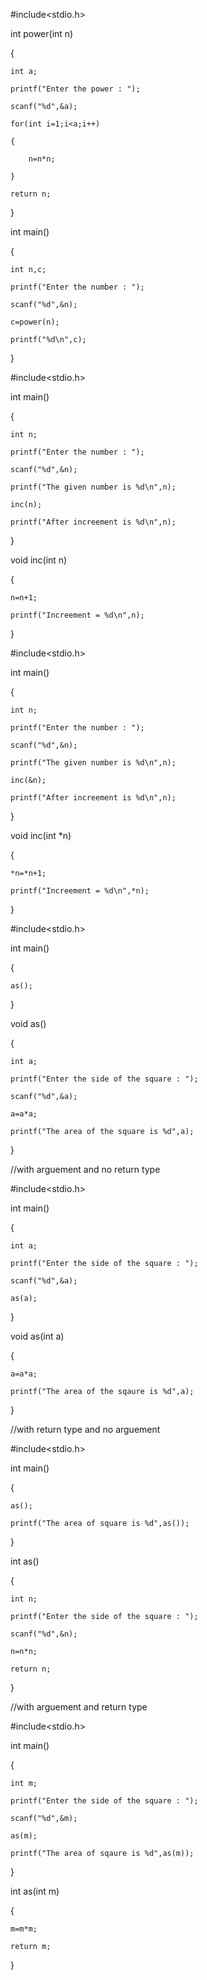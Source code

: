 #include<stdio.h>

int power(int n)

{

    int a;

    printf("Enter the power : ");

    scanf("%d",&a);

    for(int i=1;i<a;i++)

    {

        n=n*n;

    }

    return n;

}

int main()

{

    int n,c;

    printf("Enter the number : ");

    scanf("%d",&n);

    c=power(n);

    printf("%d\n",c);

}



#include<stdio.h>

int main()

{

    int n;

    printf("Enter the number : ");

    scanf("%d",&n);

    printf("The given number is %d\n",n);

    inc(n);

    printf("After increement is %d\n",n);

}

void inc(int n)

{

    n=n+1;

    printf("Increement = %d\n",n);

}



#include<stdio.h>

int main()

{

    int n;

    printf("Enter the number : ");

    scanf("%d",&n);

    printf("The given number is %d\n",n);

    inc(&n);

    printf("After increement is %d\n",n);

}

void inc(int *n)

{

    *n=*n+1;

    printf("Increement = %d\n",*n);

}



#include<stdio.h>

int main()

{

    as();

}

void as()

{

    int a;

    printf("Enter the side of the square : ");

    scanf("%d",&a);

    a=a*a;

    printf("The area of the square is %d",a);

}





//with arguement and no return type

#include<stdio.h>

int main()

{

    int a;

    printf("Enter the side of the square : ");

    scanf("%d",&a);

    as(a);

}

void as(int a)

{

    a=a*a;

    printf("The area of the sqaure is %d",a);

}





//with return type and no arguement

#include<stdio.h>

int main()

{

    as();

    printf("The area of square is %d",as());

}

int as()

{

    int n;

    printf("Enter the side of the square : ");

    scanf("%d",&n);

    n=n*n;

    return n;

    

}





//with arguement and return type

#include<stdio.h>

int main()

{

    int m;

    printf("Enter the side of the square : ");

    scanf("%d",&m);

    as(m);

    printf("The area of sqaure is %d",as(m));

}

int as(int m)

{

    m=m*m;

    return m;

}

